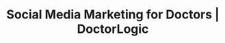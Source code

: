 ---
layout: components
title: Social Media Marketing for Doctors | DoctorLogic
description: "Expand your reach and build confidence with social media marketing built for doctors."
meta_image: "/img/meta/growth-accelerators.jpg"
nofollow: false
page_class:
- class: growth-accelerators
- class: social-media
product: "growth accelerators"
permalink: "/growth-accelerators/medical-social-media-content"
back_page: "growth-accelerators"
page_sections:
- component: hero-2
  component_css: hero-2
  class: social-media__hero
  tagline:
  - headline: "Social Media"
  headline: "Social Media Marketing for Doctors"
  text: "Discover how you can use social media marketing to reach new and existing patients."
  btn:
- component: feature-1
  component_css: feature
  class: social-media__feature--1
  headline: "Increase Brand Awareness"
  text: "Posting through social media is a great way to increase your website traffic and create a positive brand identity for your practice. We’ll help grow your social media audience and presence by optimizing your social profiles, and posting original content to most significant social media channels."
  img: /img/products/growth-accelerators/social-media/social-media-page-1.jpg
  alt: "Increased Brand Visibility"
  img_alignment: Left
- component: feature-1
  component_css: feature
  class: social-media__feature--2
  headline: "Why Your Practice Needs Social Media"
  text: "There are over 200 million social network users in the United States. So needless to say, social media marketing is taking over. Doctors using social media understand it’s a great way to reach new patients, engage with existing patients and promote their practice and services."
  img: /img/products/growth-accelerators/social-media/social-media-page-2.jpg
  alt: "Social Media Is Key For Practices"
  img_alignment: Right
- component: callout-headline
  component_css: callout-headline
  class: callout-headline__growth
  headline: "<span>41%</span> of people say social media affects their choice of doctor, hospital or medical facility."
  source: "DC Interactive"
- component: feature-1
  component_css: feature
  class: social-media__feature--3
  headline: "Build Relationships with Patients"
  text: "Our specialists have a wealth of experience utilizing the most popular social media platforms for doctors, Facebook and Instagram. Your Social Media Specialists will review all of your social media profiles and refine each with relevant practice information and post up to 3 posts a week. Each post will include pictures, words and links as allowed by each platform."
  img: /img/products/growth-accelerators/social-media/social-media-page-3.jpg
  alt: "Use Social Media To Build Relationships"
  img_alignment: Left
- component: callout
  component_css: callout
  class:
  background: false
  headline: "Expand Your Reach with Social Media"
  text: "Increase opportunities for new patients and brand awareness with new and existing patients."
  btn:
  - btn-label: "Let's Get Started"
    btn-link: "https://growth.doctorlogic.com/get-a-demo"
    btn-target: _blank
---